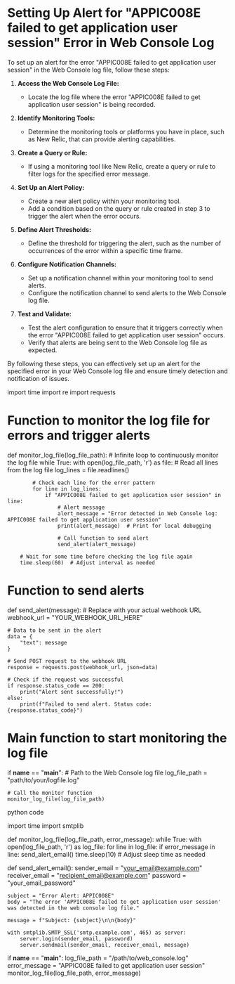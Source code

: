 # Setting Up Alert for "APPIC008E failed to get application user session" Error in Web Console Log

To set up an alert for the error "APPIC008E failed to get application user session" in the Web Console log file, follow these steps:

1. **Access the Web Console Log File:**
   - Locate the log file where the error "APPIC008E failed to get application user session" is being recorded.

2. **Identify Monitoring Tools:**
   - Determine the monitoring tools or platforms you have in place, such as New Relic, that can provide alerting capabilities.

3. **Create a Query or Rule:**
   - If using a monitoring tool like New Relic, create a query or rule to filter logs for the specified error message.

4. **Set Up an Alert Policy:**
   - Create a new alert policy within your monitoring tool.
   - Add a condition based on the query or rule created in step 3 to trigger the alert when the error occurs.

5. **Define Alert Thresholds:**
   - Define the threshold for triggering the alert, such as the number of occurrences of the error within a specific time frame.

6. **Configure Notification Channels:**
   - Set up a notification channel within your monitoring tool to send alerts.
   - Configure the notification channel to send alerts to the Web Console log file.

7. **Test and Validate:**
   - Test the alert configuration to ensure that it triggers correctly when the error "APPIC008E failed to get application user session" occurs.
   - Verify that alerts are being sent to the Web Console log file as expected.

By following these steps, you can effectively set up an alert for the specified error in your Web Console log file and ensure timely detection and notification of issues.

import time
import re
import requests

# Function to monitor the log file for errors and trigger alerts
def monitor_log_file(log_file_path):
    # Infinite loop to continuously monitor the log file
    while True:
        with open(log_file_path, 'r') as file:
            # Read all lines from the log file
            log_lines = file.readlines()

            # Check each line for the error pattern
            for line in log_lines:
                if "APPIC008E failed to get application user session" in line:
                    # Alert message
                    alert_message = "Error detected in Web Console log: APPIC008E failed to get application user session"
                    print(alert_message)  # Print for local debugging

                    # Call function to send alert
                    send_alert(alert_message)

        # Wait for some time before checking the log file again
        time.sleep(60)  # Adjust interval as needed

# Function to send alerts
def send_alert(message):
    # Replace with your actual webhook URL
    webhook_url = "YOUR_WEBHOOK_URL_HERE"

    # Data to be sent in the alert
    data = {
        "text": message
    }

    # Send POST request to the webhook URL
    response = requests.post(webhook_url, json=data)

    # Check if the request was successful
    if response.status_code == 200:
        print("Alert sent successfully!")
    else:
        print(f"Failed to send alert. Status code: {response.status_code}")

# Main function to start monitoring the log file
if __name__ == "__main__":
    # Path to the Web Console log file
    log_file_path = "path/to/your/logfile.log"

    # Call the monitor function
    monitor_log_file(log_file_path)

python code 

import time
import smtplib

def monitor_log_file(log_file_path, error_message):
    while True:
        with open(log_file_path, 'r') as log_file:
            for line in log_file:
                if error_message in line:
                    send_alert_email()
        time.sleep(10)  # Adjust sleep time as needed

def send_alert_email():
    sender_email = "your_email@example.com"
    receiver_email = "recipient_email@example.com"
    password = "your_email_password"

    subject = "Error Alert: APPIC008E"
    body = "The error 'APPIC008E failed to get application user session' was detected in the web console log file."

    message = f"Subject: {subject}\n\n{body}"

    with smtplib.SMTP_SSL('smtp.example.com', 465) as server:
        server.login(sender_email, password)
        server.sendmail(sender_email, receiver_email, message)

if __name__ == "__main__":
    log_file_path = "/path/to/web_console.log"
    error_message = "APPIC008E failed to get application user session"
    monitor_log_file(log_file_path, error_message)
